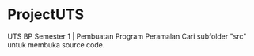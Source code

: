 # ProjectUTS
UTS BP Semester 1 | Pembuatan Program Peramalan
Cari subfolder "src" untuk membuka source code.
